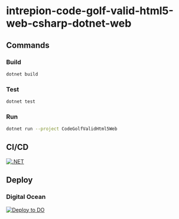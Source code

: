 # intrepion-code-golf-valid-html5-web-csharp-dotnet-web

## Commands

### Build

```bash
dotnet build
```

### Test

```bash
dotnet test
```

### Run

```bash
dotnet run --project CodeGolfValidHtml5Web
```

## CI/CD

[![.NET](https://github.com/intrepion/intrepion-hello-world-web-csharp-dotnet-web/actions/workflows/dotnet.yml/badge.svg?branch=main)](https://github.com/intrepion/intrepion-hello-world-web-csharp-dotnet-web/actions/workflows/dotnet.yml)

## Deploy

### Digital Ocean

[![Deploy to DO](https://www.deploytodo.com/do-btn-blue.svg)](https://cloud.digitalocean.com/apps/new?repo=https://github.com/intrepion/intrepion-code-golf-valid-html5-web-csharp-dotnet-web/tree/main)
